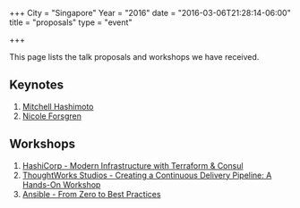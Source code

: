 +++
City = "Singapore"
Year = "2016"
date = "2016-03-06T21:28:14-06:00"
title = "proposals"
type = "event"

+++

This page lists the talk proposals and workshops we have received.

<h2>Keynotes</h2>

1. <a href="/events/2016-singapore/program/mhashimoto">Mitchell Hashimoto</a>
2. <a href="/events/2016-singapore/program/nforsgren">Nicole Forsgren</a>

<!--
<h2>Conference Talks</h2>

3. TBA
4. TBA
5. TBA
6. TBA
-->

<h2>Workshops</h2>

1. <a href="/events/2016-singapore/program/svargo">HashiCorp - Modern Infrastructure with Terraform & Consul</a>
2. <a href="/events/2016-singapore/program/kmugrage">ThoughtWorks Studios - Creating a Continuous Delivery Pipeline: A Hands-On Workshop</a>
3. <a href="/events/2016-singapore/program/wthames">Ansible - From Zero to Best Practices</a>

<!--
<h2>Ignite Talks</h2>

1. TBA
2. TBA
3. TBA
4. TBA
5. TBA
6. TBA
7. TBA
8. TBA
-->
